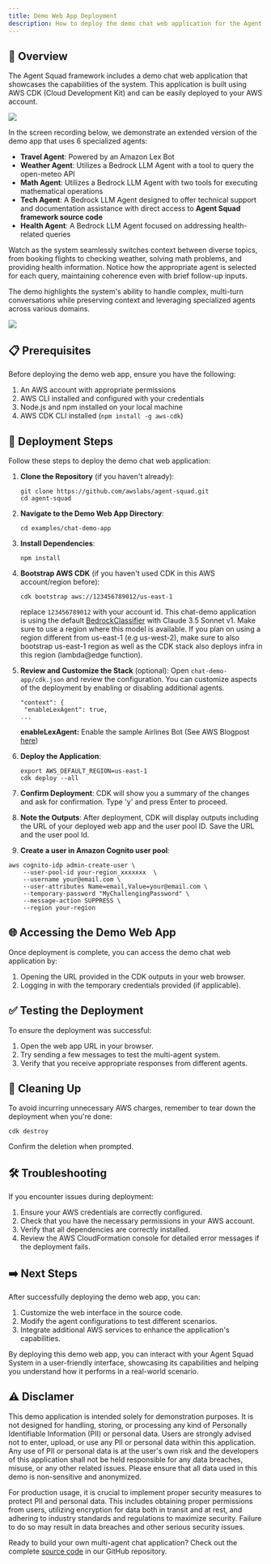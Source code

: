 ```yaml
---
title: Demo Web App Deployment
description: How to deploy the demo chat web application for the Agent Squad System
---
```


## 📘 Overview


The Agent Squad framework includes a demo chat web application that showcases the capabilities of the system. This application is built using AWS CDK (Cloud Development Kit) and can be easily deployed to your AWS account.

<img src="/agent-squad/chat-demo-app.png">

In the screen recording below, we demonstrate an extended version of the demo app that uses 6 specialized agents:
- **Travel Agent**: Powered by an Amazon Lex Bot
- **Weather Agent**: Utilizes a Bedrock LLM Agent with a tool to query the open-meteo API
- **Math Agent**: Utilizes a Bedrock LLM Agent with two tools for executing mathematical operations
- **Tech Agent**: A Bedrock LLM Agent designed to offer technical support and documentation assistance with direct access to **Agent Squad framework source code**
- **Health Agent**: A Bedrock LLM Agent focused on addressing health-related queries

Watch as the system seamlessly switches context between diverse topics, from booking flights to checking weather, solving math problems, and providing health information.
Notice how the appropriate agent is selected for each query, maintaining coherence even with brief follow-up inputs.

The demo highlights the system's ability to handle complex, multi-turn conversations while preserving context and leveraging specialized agents across various domains.

<img src="/agent-squad/demo-app.gif">


## 📋 Prerequisites

Before deploying the demo web app, ensure you have the following:

1. An AWS account with appropriate permissions
2. AWS CLI installed and configured with your credentials
3. Node.js and npm installed on your local machine
4. AWS CDK CLI installed (`npm install -g aws-cdk`)

## 🚀 Deployment Steps

Follow these steps to deploy the demo chat web application:

1. **Clone the Repository** (if you haven't already):
   ```
   git clone https://github.com/awslabs/agent-squad.git
   cd agent-squad
   ```

2. **Navigate to the Demo Web App Directory**:
   ```
   cd examples/chat-demo-app
   ```

3. **Install Dependencies**:
   ```
   npm install
   ```

4. **Bootstrap AWS CDK** (if you haven't used CDK in this AWS account/region before):

   ```
   cdk bootstrap aws://123456789012/us-east-1
   ```
   replace `123456789012` with your account id.
   This chat-demo application is using the default [BedrockClassifier](http://localhost:4321/agent-squad/classifiers/built-in/bedrock-classifier#basic-usage) with Claude 3.5 Sonnet v1. Make sure to use a region where this model is available. If you plan on using a region different from us-east-1 (e.g us-west-2), make sure to also bootstrap us-east-1 region as well as the CDK stack also deploys infra in this region (lambda@edge function).

5. **Review and Customize the Stack** (optional):
   Open `chat-demo-app/cdk.json` and review the configuration. You can customize aspects of the deployment by enabling or disabling additional agents.

   ```
   "context": {
    "enableLexAgent": true,
   ...
   ```

   **enableLexAgent:** Enable the sample Airlines Bot (See AWS Blogpost [here](https://aws.amazon.com/blogs/machine-learning/automate-the-customer-service-experience-for-flight-reservations-using-amazon-lex/))


6. **Deploy the Application**:
   ```
   export AWS_DEFAULT_REGION=us-east-1
   cdk deploy --all
   ```

7. **Confirm Deployment**:
   CDK will show you a summary of the changes and ask for confirmation. Type 'y' and press Enter to proceed.

8. **Note the Outputs**:
   After deployment, CDK will display outputs including the URL of your deployed web app and the user pool ID.
   Save the URL and the user pool Id.

9. **Create a user in Amazon Cognito user pool**:
```
aws cognito-idp admin-create-user \
    --user-pool-id your-region_xxxxxxx  \
    --username your@email.com \
    --user-attributes Name=email,Value=your@email.com \
    --temporary-password "MyChallengingPassword" \
    --message-action SUPPRESS \
    --region your-region
````

## 🌐 Accessing the Demo Web App

Once deployment is complete, you can access the demo chat web application by:

1. Opening the URL provided in the CDK outputs in your web browser.
2. Logging in with the temporary credentials provided (if applicable).


## ✅ Testing the Deployment

To ensure the deployment was successful:

1. Open the web app URL in your browser.
2. Try sending a few messages to test the multi-agent system.
3. Verify that you receive appropriate responses from different agents.

## 🧹 Cleaning Up

To avoid incurring unnecessary AWS charges, remember to tear down the deployment when you're done:

```
cdk destroy
```

Confirm the deletion when prompted.

## 🛠️ Troubleshooting

If you encounter issues during deployment:

1. Ensure your AWS credentials are correctly configured.
2. Check that you have the necessary permissions in your AWS account.
3. Verify that all dependencies are correctly installed.
4. Review the AWS CloudFormation console for detailed error messages if the deployment fails.

## ➡️ Next Steps

After successfully deploying the demo web app, you can:

1. Customize the web interface in the source code.
2. Modify the agent configurations to test different scenarios.
3. Integrate additional AWS services to enhance the application's capabilities.

By deploying this demo web app, you can interact with your Agent Squad System in a user-friendly interface, showcasing its capabilities and helping you understand how it performs in a real-world scenario.

## ⚠️ Disclamer
This demo application is intended solely for demonstration purposes. It is not designed for handling, storing, or processing any kind of Personally Identifiable Information (PII) or personal data. Users are strongly advised not to enter, upload, or use any PII or personal data within this application. Any use of PII or personal data is at the user's own risk and the developers of this application shall not be held responsible for any data breaches, misuse, or any other related issues. Please ensure that all data used in this demo is non-sensitive and anonymized.

For production usage, it is crucial to implement proper security measures to protect PII and personal data. This includes obtaining proper permissions from users, utilizing encryption for data both in transit and at rest, and adhering to industry standards and regulations to maximize security. Failure to do so may result in data breaches and other serious security issues.

Ready to build your own multi-agent chat application? Check out the complete [source code](https://github.com/awslabs/agent-squad/tree/main/examples/chat-demo-app) in our GitHub repository.
